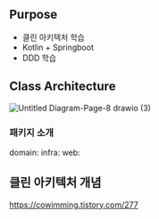 ## Purpose
- 클린 아키텍처 학습
- Kotlin + Springboot
- DDD 학습

## Class Architecture
![Untitled Diagram-Page-8 drawio (3)](https://github.com/dain7/our-log/assets/68593065/b6a4ba35-a3d4-4213-9347-9afc452d50fe)

### 패키지 소개
domain:
infra:
web:

## 클린 아키텍처 개념 
https://cowimming.tistory.com/277
